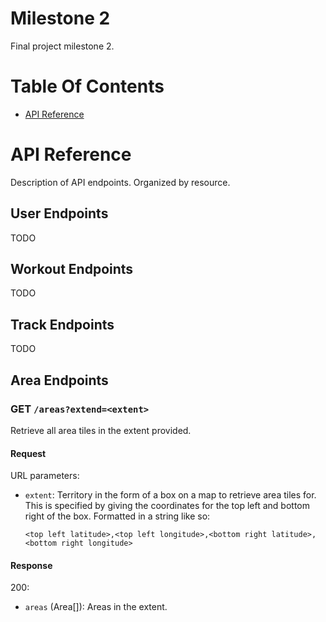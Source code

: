 # Milestone 2
Final project milestone 2.

# Table Of Contents
- [API Reference](#api-reference)

# API Reference
Description of API endpoints. Organized by resource.

## User Endpoints
TODO

## Workout Endpoints
TODO

## Track Endpoints
TODO

## Area Endpoints
### GET `/areas?extend=<extent>`
Retrieve all area tiles in the extent provided.

#### Request
URL parameters:

- `extent`: Territory in the form of a box on a map to retrieve area tiles for.
  This is specified by giving the coordinates for the top left and bottom right
  of the box. Formatted in a string like so:
  ```
  <top left latitude>,<top left longitude>,<bottom right latitude>,<bottom right longitude>
  ```

#### Response
200:

- `areas` (Area[]): Areas in the extent.
